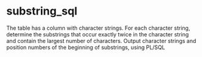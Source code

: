 # substring_sql
The table has a column with character strings. For each character string, determine the substrings that occur exactly twice in the character string and contain the largest number of characters. Output character strings and position numbers of the beginning of substrings, using PL/SQL

